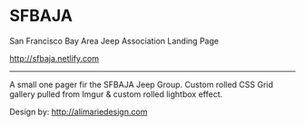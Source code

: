# SFBAJA
San Francisco Bay Area Jeep Association Landing Page

http://sfbaja.netlify.com

***

A small one pager fir the SFBAJA Jeep Group. Custom rolled CSS Grid gallery pulled from Imgur & custom rolled lightbox effect.

Design by: http://alimariedesign.com
